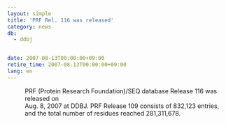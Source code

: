 ```yaml
---
layout: simple
title: 'PRF Rel. 116 was released'
category: news
db:
  - ddbj


date: 2007-08-13T00:00:00+09:00
retire_time: 2007-08-13T00:00:00+09:00
lang: en
---
```


<dd>PRF (Protein Research Foundation)/SEQ database Release 116 was released on<br> Aug. 8, 2007 at DDBJ. PRF Release 109 consists of 832,123 entries,<br> and the total number of residues reached 281,311,678.</dd>
